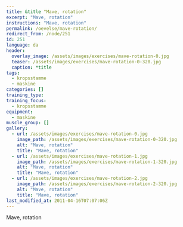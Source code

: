 ```yaml
---
title: &title "Mave, rotation"
excerpt: "Mave, rotation"
instructions: "Mave, rotation"
permalink: /oevelse/mave-rotation/
redirect_from: /node/251
id: 251
language: da
header:
  overlay_image: /assets/images/exercises/mave-rotation-0.jpg
  teaser: /assets/images/exercises/mave-rotation-0-320.jpg
  caption: *title
tags:
  - kropsstamme
  - maskine
categories: []
training_type: 
training_focus: 
  - kropsstamme
equipment:
  - maskine
muscle_group: []
gallery:
  - url: /assets/images/exercises/mave-rotation-0.jpg
    image_path: /assets/images/exercises/mave-rotation-0-320.jpg
    alt: "Mave, rotation"
    title: "Mave, rotation"
  - url: /assets/images/exercises/mave-rotation-1.jpg
    image_path: /assets/images/exercises/mave-rotation-1-320.jpg
    alt: "Mave, rotation"
    title: "Mave, rotation"
  - url: /assets/images/exercises/mave-rotation-2.jpg
    image_path: /assets/images/exercises/mave-rotation-2-320.jpg
    alt: "Mave, rotation"
    title: "Mave, rotation"
last_modified_at: 2011-04-16T07:07:06Z
---
```


Mave, rotation
